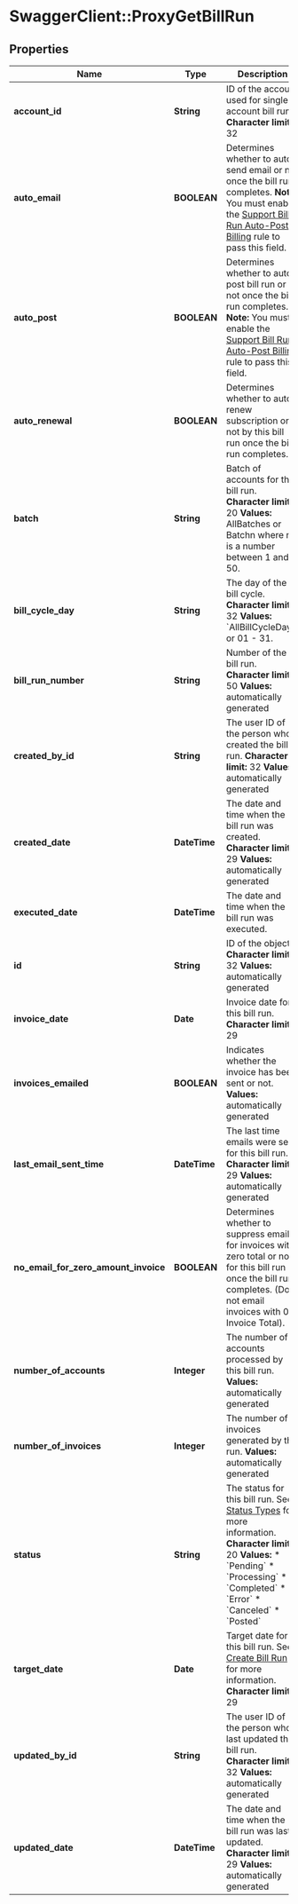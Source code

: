 # SwaggerClient::ProxyGetBillRun

## Properties
Name | Type | Description | Notes
------------ | ------------- | ------------- | -------------
**account_id** | **String** | ID of the account used for single account bill run.  **Character limit:** 32  | [optional] 
**auto_email** | **BOOLEAN** | Determines whether to auto send email or not once the bill run completes.  **Note:** You must enable the [Support Bill Run Auto-Post Billing](https://knowledgecenter.zuora.com/CB_Billing/Billing_Settings/Define_Billing_Rules) rule to pass this field.  | [optional] 
**auto_post** | **BOOLEAN** | Determines whether to auto post bill run or not once the bill run completes.  **Note:** You must enable the [Support Bill Run Auto-Post Billing](https://knowledgecenter.zuora.com/CB_Billing/Billing_Settings/Define_Billing_Rules) rule to pass this field.  | [optional] 
**auto_renewal** | **BOOLEAN** | Determines whether to auto renew subscription or not by this bill run once the bill run completes.  | [optional] 
**batch** | **String** | Batch of accounts for this bill run.   **Character limit:** 20  **Values:** AllBatches or Batchn where n is a number between 1 and 50.  | [optional] 
**bill_cycle_day** | **String** | The day of the bill cycle.  **Character limit:** 32  **Values:** &#x60;AllBillCycleDays&#x60; or 01 - 31.  | [optional] 
**bill_run_number** | **String** | Number of the bill run.  **Character limit:** 50  **Values:** automatically generated  | [optional] 
**created_by_id** | **String** | The user ID of the person who created the bill run.  **Character limit:** 32  **Values:** automatically generated           | [optional] 
**created_date** | **DateTime** | The date and time when the bill run was created.  **Character limit:** 29  **Values:** automatically generated             | [optional] 
**executed_date** | **DateTime** | The date and time when the bill run was executed.  | [optional] 
**id** | **String** | ID of the object.  **Character limit:** 32  **Values:** automatically generated  | [optional] 
**invoice_date** | **Date** | Invoice date for this bill run.  **Character limit:** 29  | [optional] 
**invoices_emailed** | **BOOLEAN** | Indicates whether the invoice has been sent or not.   **Values:** automatically generated             | [optional] 
**last_email_sent_time** | **DateTime** | The last time emails were sent for this bill run.  **Character limit:** 29  **Values:** automatically generated  | [optional] 
**no_email_for_zero_amount_invoice** | **BOOLEAN** | Determines whether to suppress email for invoices with zero total or not for this bill run once the bill run completes. (Do not email invoices with 0 Invoice Total).  | [optional] 
**number_of_accounts** | **Integer** | The number of accounts processed by this bill run.  **Values:** automatically generated  | [optional] 
**number_of_invoices** | **Integer** | The number of invoices generated by this  run.  **Values:** automatically generated  | [optional] 
**status** | **String** | The status  for this bill run. See [Status Types](https://knowledgecenter.zuora.com/CB_Billing/J_Billing_Operations/G_Bill_Runs#Status_Types) for more information.  **Character limit:** 20  **Values:**     * &#x60;Pending&#x60;   * &#x60;Processing&#x60;   * &#x60;Completed&#x60;   * &#x60;Error&#x60;   * &#x60;Canceled&#x60;   * &#x60;Posted&#x60;  | [optional] 
**target_date** | **Date** | Target date for this bill run. See [Create Bill Run](https://knowledgecenter.zuora.com/CB_Billing/J_Billing_Operations/G_Bill_Runs/Creating_Bill_Runs) for more information.  **Character limit:** 29  | [optional] 
**updated_by_id** | **String** | The user ID of the person who last updated the bill run.  **Character limit:** 32  **Values:** automatically generated           | [optional] 
**updated_date** | **DateTime** | The date and time when the bill run was last updated.  **Character limit:** 29  **Values:** automatically generated   | [optional] 


